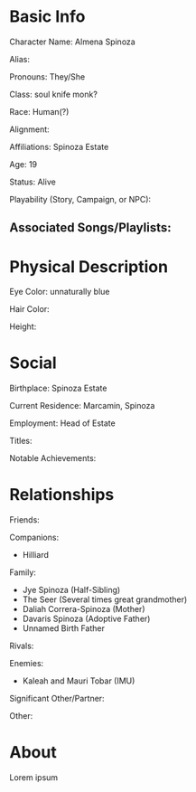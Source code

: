 # Basic Info
Character Name: Almena Spinoza

Alias: 

Pronouns: They/She

Class: soul knife monk?

Race: Human(?)

Alignment: 

Affiliations: Spinoza Estate

Age: 19

Status: Alive 

Playability (Story, Campaign, or NPC): 

Associated Songs/Playlists:
 - 
# Physical Description
Eye Color: unnaturally blue

Hair Color: 

Height: 

# Social
Birthplace: Spinoza Estate

Current Residence: Marcamin, Spinoza

Employment: Head of Estate

Titles: 

Notable Achievements:

# Relationships
Friends: 

Companions: 
 - Hilliard

Family:
 - Jye Spinoza (Half-Sibling)
 - The Seer (Several times great grandmother)
 - Daliah Correra-Spinoza (Mother)
 - Davaris Spinoza (Adoptive Father)
 - Unnamed Birth Father

Rivals: 

Enemies: 
- Kaleah and Mauri Tobar (IMU)

Significant Other/Partner:

Other: 

# About
  Lorem ipsum
